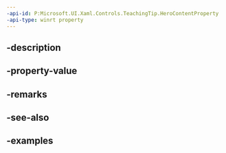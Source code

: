 ```yaml
---
-api-id: P:Microsoft.UI.Xaml.Controls.TeachingTip.HeroContentProperty
-api-type: winrt property
---
```


## -description

## -property-value

## -remarks

## -see-also

## -examples

